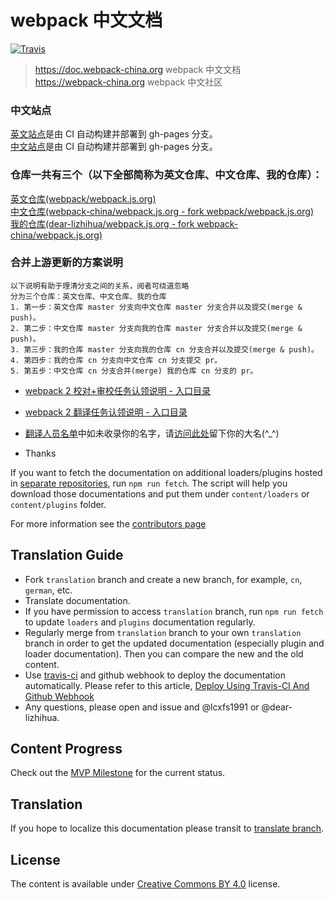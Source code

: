 # webpack 中文文档

[![Travis](https://img.shields.io/travis/webpack-china/webpack.js.org.svg)](https://travis-ci.org/webpack-china/webpack.js.org)

> https://doc.webpack-china.org webpack 中文文档  
> https://webpack-china.org webpack 中文社区


### 中文站点
[英文站点](https://webpack.js.org/)是由 CI 自动构建并部署到 gh-pages  分支。  
[中文站点](https://doc.webpack-china.org/)是由 CI 自动构建并部署到 gh-pages  分支。

### 仓库一共有三个（以下全部简称为英文仓库、中文仓库、我的仓库）：
[英文仓库(webpack/webpack.js.org)](https://github.com/webpack/webpack.js.org)  
[中文仓库(webpack-china/webpack.js.org - fork webpack/webpack.js.org)](https://github.com/webpack-china/webpack.js.org)  
[我的仓库(dear-lizhihua/webpack.js.org - fork webpack-china/webpack.js.org)](https://github.com/dear-lizhihua/webpack.js.org)

### 合并上游更新的方案说明
```
以下说明有助于理清分支之间的关系，阅者可绕道忽略
分为三个仓库：英文仓库、中文仓库、我的仓库
1. 第一步：英文仓库 master 分支向中文仓库 master 分支合并以及提交(merge & push)。
2. 第二步：中文仓库 master 分支向我的仓库 master 分支合并以及提交(merge & push)。
3. 第三步：我的仓库 master 分支向我的仓库 cn 分支合并以及提交(merge & push)。
4. 第四步：我的仓库 cn 分支向中文仓库 cn 分支提交 pr。
5. 第五步：中文仓库 cn 分支合并(merge) 我的仓库 cn 分支的 pr。
```



- [webpack 2 校对+审校任务认领说明 - 入口目录](https://github.com/webpack-china/webpack.js.org/issues/169)

- [webpack 2 翻译任务认领说明 - 入口目录](https://github.com/webpack-china/webpack.js.org/issues/17)

- [翻译人员名单](https://doc.webpack-china.org/about/)中如未收录你的名字，请[访问此处](https://github.com/webpack-china/webpack.js.org/issues/180)留下你的大名(^_^)

- Thanks



If you want to fetch the documentation on additional loaders/plugins hosted in [separate repositories](https://github.com/webpack), run `npm run fetch`. The script will help you download those documentations and put them under `content/loaders` or `content/plugins` folder.

For more information see the [contributors page](https://github.com/webpack/webpack.js.org/blob/master/CONTRIBUTING.md)

## Translation Guide

* Fork `translation` branch and create a new branch, for example, `cn`, `german`, etc.
* Translate documentation.
* If you have permission to access `translation` branch, run `npm run fetch` to update `loaders` and `plugins` documentation regularly.
* Regularly merge from `translation` branch to your own `translation` branch in order to get the updated documentation (especially plugin and loader documentation). Then you can compare the new and the old content.
* Use [travis-ci](https://travis-ci.org) and github webhook to deploy the documentation automatically. Please refer to this article, [Deploy Using Travis-CI And Github Webhook](https://medium.com/@lcxfs1991/deploy-using-travis-ci-and-github-webhook-eba67b3ab6ac)
* Any questions, please open and issue and @lcxfs1991 or @dear-lizhihua.

## Content Progress

Check out the [MVP Milestone](https://github.com/webpack/webpack.js.org/milestones) for the current status.

## Translation

If you hope to localize this documentation please transit to [translate branch](https://github.com/webpack/webpack.js.org/tree/translation).

## License

The content is available under [Creative Commons BY 4.0](https://creativecommons.org/licenses/by/4.0/) license.
